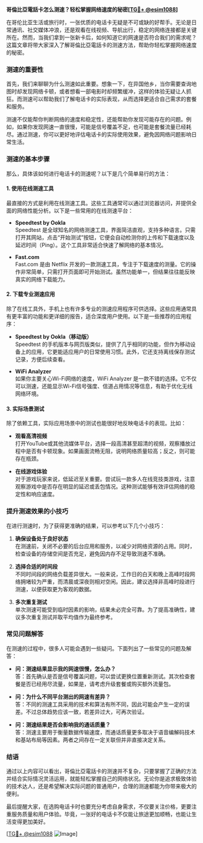 **哥倫比亞電話卡怎么测速？轻松掌握网络速度的秘密[[TG💪+ @esim1088](https://t.me/s/esim1088)]**

在哥伦比亚生活或旅行时，一张优质的电话卡无疑是不可或缺的好帮手。无论是日常通讯、社交媒体冲浪，还是观看在线视频、导航出行，稳定的网络连接都是关键所在。然而，当我们拿到一张新卡后，如何知道它的网速是否符合我们的需求呢？这篇文章将带大家深入了解哥倫比亞電話卡的测速方法，帮助你轻松掌握网络速度的秘密。

### 测速的重要性

首先，我们来聊聊为什么测速如此重要。想象一下，在异国他乡，当你需要查询地图时却发现网络卡顿，或者想看一部电影时却频繁缓冲，这样的体验无疑让人抓狂。而测速可以帮助我们了解电话卡的实际表现，从而选择更适合自己需求的套餐和服务。

测速不仅能帮你判断网络的速度和稳定性，还能帮助你发现可能存在的问题。例如，如果你发现网速一直很慢，可能是信号覆盖不足，也可能是套餐流量已经耗尽。通过测速，你可以更好地评估电话卡的实际使用效果，避免因网络问题影响日常生活。

### 测速的基本步骤

那么，具体该如何进行电话卡的测速呢？以下是几个简单易行的方法：

#### 1. 使用在线测速工具

最直接的方式是利用在线测速工具。这些工具通常可以通过浏览器访问，并提供全面的网络性能分析。以下是一些常用的在线测速平台：

- **Speedtest by Ookla**  
  Speedtest 是全球知名的网络测速工具，界面简洁直观，支持多种语言。只需打开其网站，点击“开始测试”按钮，它便会自动检测你的上传和下载速度以及延迟时间（Ping）。这个工具非常适合快速了解网络的基本情况。

- **Fast.com**  
  Fast.com 是由 Netflix 开发的一款测速工具，专注于下载速度的测量。它的操作非常简单，只需打开页面即可开始测试。虽然功能单一，但结果往往能反映真实的网络下载能力。

#### 2. 下载专业测速应用

除了在线工具外，手机上也有许多专业的测速应用程序可供选择。这些应用通常具有更丰富的功能和更详细的报告，适合深度用户使用。以下是一些推荐的应用程序：

- **Speedtest by Ookla（移动版）**  
  Speedtest 的手机版本与网页版类似，提供了几乎相同的功能，但作为移动设备上的应用，它更能适应用户的日常使用习惯。此外，它还支持离线保存测试记录，方便后续查看。

- **WiFi Analyzer**  
  如果你主要关心Wi-Fi网络的速度，WiFi Analyzer 是一款不错的选择。它不仅可以测速，还能显示Wi-Fi信号强度、信道占用情况等信息，有助于优化无线网络环境。

#### 3. 实际场景测试

除了依赖工具，实际应用场景中的测试也能很好地反映电话卡的表现。比如：

- **观看高清视频**  
  打开YouTube或其他流媒体平台，选择一段高清甚至超清的视频，观察播放过程中是否有卡顿现象。如果画面流畅无阻，说明网络质量较高；反之，则可能存在瓶颈。

- **在线游戏体验**  
  对于游戏玩家来说，低延迟至关重要。尝试玩一款多人在线竞技类游戏，注意观察游戏中是否存在明显的延迟或丢包情况。这种测试能够有效评估网络的稳定性和响应速度。

### 提升测速效果的小技巧

在进行测速时，为了获得更准确的结果，可以参考以下几个小技巧：

1. **确保设备处于良好状态**  
   在测速前，关闭不必要的后台应用和服务，以减少对网络资源的占用。同时，检查设备的存储空间是否充足，避免因内存不足导致测速不准确。

2. **选择合适的时间段**  
   不同时间段的网络负载差异很大。一般来说，工作日的白天和晚上高峰时段网络拥堵较为严重，而清晨或深夜则相对空闲。因此，建议选择非高峰时段进行测速，以便获取更为客观的数据。

3. **多次重复测试**  
   单次测速可能受到临时因素的影响，结果未必完全可靠。为了提高准确性，建议多次重复测试并取平均值作为最终参考。

### 常见问题解答

在测速的过程中，很多人可能会遇到一些疑问。下面列出了一些常见的问题及解答：

- **问：测速结果显示我的网速很慢，怎么办？**  
  答：首先确认是否是信号覆盖问题，可以尝试更换位置重新测试。其次检查套餐是否已经用尽流量，如果是，请考虑升级套餐或购买额外流量包。

- **问：为什么不同平台测出的网速有差异？**  
  答：不同的测速工具采用的技术和算法有所不同，因此可能会产生一定的误差。不过总体趋势应该一致，若差异过大，可再次验证。

- **问：测速结果是否会影响我的通话质量？**  
  答：测速主要用于衡量数据传输速度，而通话质量更多取决于语音编解码技术和基站布局等因素。两者之间存在一定关联但并非直接决定关系。

### 结语

通过以上内容可以看出，哥倫比亞電話卡的测速并不复杂，只要掌握了正确的方法并结合实际情况灵活运用，就能轻松掌握自己的网络状况。无论你是追求极致体验的技术达人，还是希望解决实际问题的普通用户，合理的测速都能为你带来极大的便利。

最后提醒大家，在选购电话卡时也要充分考虑自身需求，不仅要关注价格，更要注重服务质量和用户体验。毕竟，一张好的电话卡不仅能让旅途更加顺畅，也能让生活变得更加美好。

[[TG💪+ @esim1088](https://t.me/s/esim1088) ![Image](https://i.postimg.cc/4NQfJmqS/Snipaste-2025-05-13-00-14-12.png)]